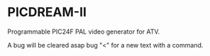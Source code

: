 # PICDREAM-II
Programmable PIC24F PAL video generator for ATV.

A bug will be cleared asap bug "<" for a new text with a <t1> command.
